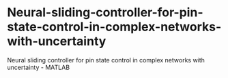 # Neural-sliding-controller-for-pin-state-control-in-complex-networks-with-uncertainty
Neural sliding controller for pin state control in complex networks with uncertainty - MATLAB
